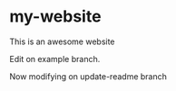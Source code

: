 # my-website

This is an awesome website

Edit on example branch.

Now modifying on update-readme branch
